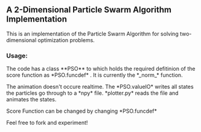 <h2> A 2-Dimensional Particle Swarm Algorithm Implementation </h2>

<p> This is an implementation of the Particle Swarm Algorithm for solving two-dimensional optimization problems. </p>

<h3> Usage: </h3>

<p> The code has a class **PSO** to which holds the required defitinion of the score function as *PSO.funcdef* . It is currently the *_norm_* function.</p>

<p> The animation doesn't occure realtime. The *PSO.valueIO* writes all states the particles go through to a *npy* file. *plotter.py* reads the file and animates the states. </p>

<p> Score Function can be changed by changing *PSO.funcdef*

<p> Feel free to fork and experiment! </p>



